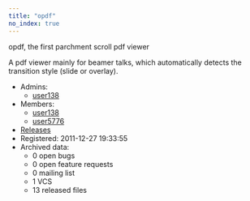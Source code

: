 ```yaml
---
title: "opdf"
no_index: true
---
```


opdf, the first parchment scroll pdf viewer

A pdf viewer mainly for beamer talks, which automatically detects the transition style (slide or overlay).


* Admins:
  * [user138](/users/user138)
* Members:
  * [user138](/users/user138)
  * [user5776](/users/user5776)
* [Releases](https://download.ocamlcore.org/opdf)
* Registered: 2011-12-27 19:33:55
* Archived data:
  * 0 open bugs
  * 0 open feature requests
  * 0 mailing list
  * 1 VCS
  * 13 released files
